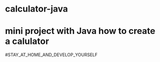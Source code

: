 # calculator-java
# mini project with Java how to create a calulator
#STAY_AT_HOME_AND_DEVELOP_YOURSELF
